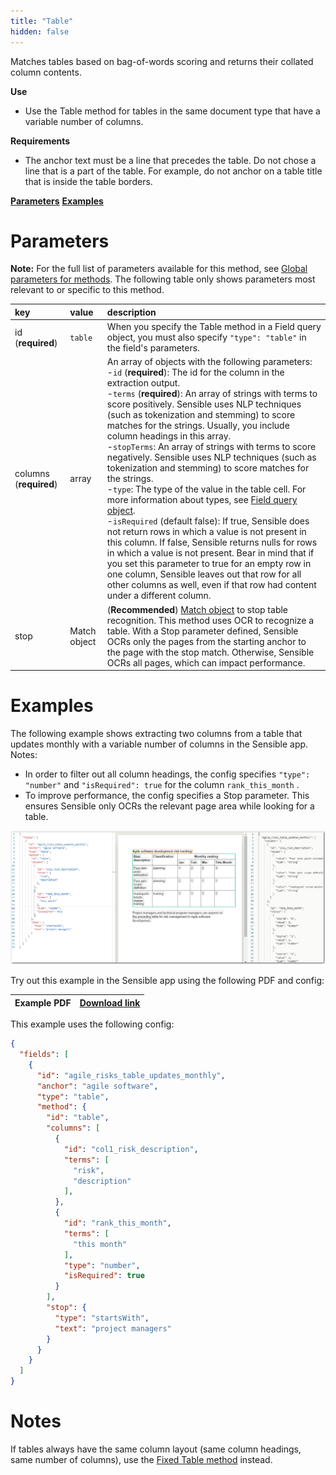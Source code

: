 ```yaml
---
title: "Table"
hidden: false
---
```

Matches tables based on bag-of-words scoring and returns their collated column contents.

**Use**

- Use the Table method for tables in the same document type that have a variable number of columns.  

**Requirements**

- The anchor text must be a line that precedes the table.  Do not chose a line that is a part of the table. For example, do not anchor on a table title that is inside the table borders. 

[**Parameters**](doc:table#section-parameters)
[**Examples**](doc:table#section-examples)


Parameters
=====

**Note:** For the full list of parameters available for this method, see [Global parameters for methods](doc:method#section-global-parameters-for-methods). The following table only shows parameters most relevant to or specific to this method.

| key                    | value        | description                                                  |
| :--------------------- | :----------- | :----------------------------------------------------------- |
| id (**required**)      | `table`      | When you specify the Table method in a Field query object, you must also specify `"type": "table"` in the field's parameters. |
| columns (**required**) | array        | An array of objects with the following parameters: <br/> -`id` (**required**): The id for the column in the extraction output. <br/>  -`terms` (**required**): An array of strings with terms to score positively. Sensible uses NLP techniques (such as tokenization and stemming) to score matches for the strings. Usually, you include column headings in this array. <br/> -`stopTerms`: An array of strings with terms to score negatively. Sensible uses NLP techniques (such as tokenization and stemming) to score matches for the strings. <br/> -`type`: The type of the value in the table cell. For more information about types, see [Field query object](doc:field-query-object). <br/>  -`isRequired` (default false): If true, Sensible does not return rows in which a value is not present in this column. If false, Sensible returns nulls for rows in which a value is not present. Bear in mind that if you set this parameter to true for an empty row in one column, Sensible leaves out that row for all other columns as well, even if that row had content under a different column. |
| stop                   | Match object | (**Recommended**) [Match object](doc:match)  to stop table recognition. This method uses OCR  to recognize a table. With a Stop parameter defined, Sensible OCRs only the pages from the starting anchor to the page with the stop match. Otherwise, Sensible OCRs all pages, which can impact performance. |

Examples
====

The following example shows extracting two columns from a table that updates monthly with a variable number of columns in the Sensible app. Notes:

- In order to filter out all column headings, the config specifies `"type": "number"` and `"isRequired": true` for the column `rank_this_month` .
- To improve performance, the config specifies a Stop parameter. This ensures Sensible only OCRs the relevant page area while looking for a table.

![Click to enlarge](https://raw.githubusercontent.com/sensible-hq/sensible-docs/main/readme-sync/assets/v0/images/final/table_dynamic_example.png)


Try out this example in the Sensible app using the following PDF and config:

| Example PDF | [Download link](https://raw.githubusercontent.com/sensible-hq/sensible-docs/main/readme-sync/assets/v0/pdfs/table_dynamic_example.pdf) |
| --------------------- | ------------------------------------------------------------ |

This example uses the following config:

```json
{
  "fields": [
    {
      "id": "agile_risks_table_updates_monthly",
      "anchor": "agile software",
      "type": "table",
      "method": {
        "id": "table",
        "columns": [
          {
            "id": "col1_risk_description",
            "terms": [
              "risk",
              "description"
            ],
          },
          {
            "id": "rank_this_month",
            "terms": [
              "this month"
            ],
            "type": "number",
            "isRequired": true
          }
        ],
        "stop": {
          "type": "startsWith",
          "text": "project managers"
        }
      }
    }
  ]
}
```

Notes
====

If tables always have the same column layout (same column headings, same number of columns), use the [Fixed Table method](doc:fixed-table) instead. 

